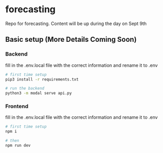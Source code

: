 # forecasting
Repo for forecasting. Content will be up during the day on Sept 9th


## Basic setup (More Details Coming Soon)

### Backend
fill in the .env.local file with the correct information and rename it to .env
```bash
# first time setup
pip3 install -r requirements.txt

# run the backend
python3 -m modal serve api.py
```
### Frontend
fill in the .env.local file with the correct information and rename it to .env
```bash
# first time setup
npm i

# then
npm run dev
```